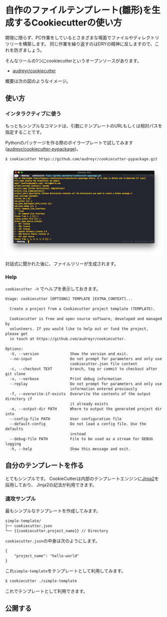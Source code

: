 # 自作のファイルテンプレート(雛形)を生成するCookiecutterの使い方

開発に限らず、PC作業をしているとさまざまな場面でファイルやディレクトリツリーを構築します。
同じ作業を繰り返すのはDRYの精神に反しますので、これを防ぎましょう。

そんなツールの1つにcookiecutterというオープンソースがあります。

* [audreyr/cookiecutter](https://github.com/audreyr/cookiecutter)

概要は次の図のようなイメージ。

## 使い方

### インタラクティブに使う

もっともシンプルなコマンドは、引数にテンプレートのURLもしくは相対パスを指定することです。

Pythonのパッケージを作る際のボイラープレートで試してみます([audreyr/cookiecutter-pypackage](https://github.com/audreyr/cookiecutter-pypackage))。

```bash
$ cookiecutter https://github.com/audreyr/cookiecutter-pypackage.git
```

![CookieCutterを実行したときの画像](cookiecutter-sample.png)

対話式に聞かれた後に、ファイルツリーが生成されます。

### Help

`cookiecutter -h` でヘルプを表示しておきます。

```
Usage: cookiecutter [OPTIONS] TEMPLATE [EXTRA_CONTEXT]...

  Create a project from a Cookiecutter project template (TEMPLATE).

  Cookiecutter is free and open source software, developed and managed by
  volunteers. If you would like to help out or fund the project, please get
  in touch at https://github.com/audreyr/cookiecutter.

Options:
  -V, --version              Show the version and exit.
  --no-input                 Do not prompt for parameters and only use
                             cookiecutter.json file content
  -c, --checkout TEXT        branch, tag or commit to checkout after git clone
  -v, --verbose              Print debug information
  --replay                   Do not prompt for parameters and only use
                             information entered previously
  -f, --overwrite-if-exists  Overwrite the contents of the output directory if
                             it already exists
  -o, --output-dir PATH      Where to output the generated project dir into
  --config-file PATH         User configuration file
  --default-config           Do not load a config file. Use the defaults
                             instead
  --debug-file PATH          File to be used as a stream for DEBUG logging
  -h, --help                 Show this message and exit.

```

## 自分のテンプレートを作る

とてもシンプルです。
CookieCutterは内部のテンプレートエンジンに[Jinja2](http://jinja.pocoo.org/docs/2.10/)を採用しており、
Jinja2の記法が利用できます。

### 速攻サンプル

最もシンプルなテンプレートを作成してみます。

```
simple-template/
├── cookiecutter.json
└── {{cookiecutter.project_name}} // Directory
```

`cookiecutter.json`の中身は次のようにします。

```
{
	"project_name": "hello-world"
}
```

これ`simple-template`をテンプレートとして利用してみます。

```bash
$ cookiecutter ./simple-template
```

これでテンプレートとして利用できます。

## 公開する




